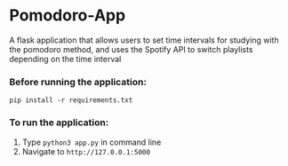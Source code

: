 # Pomodoro-App
A flask application that allows users to set time intervals for studying with the pomodoro method, and uses the Spotify API to switch playlists depending on the time interval

### Before running the application:
`pip install -r requirements.txt`

### To run the application:
1. Type `python3 app.py` in command line
2. Navigate to `http://127.0.0.1:5000`
